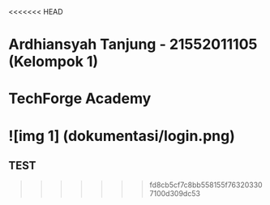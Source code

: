 <<<<<<< HEAD
# Ardhiansyah Tanjung - 21552011105 (Kelompok 1)

# TechForge Academy

![img 1] (dokumentasi/login.png)
=======
## TEST
>>>>>>> fd8cb5cf7c8bb558155f763203307100d309dc53
